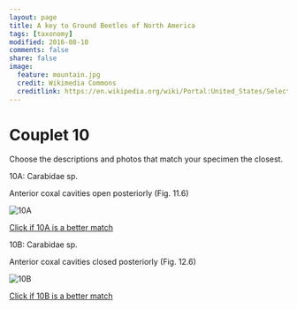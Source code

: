 ```yaml
---
layout: page
title: A key to Ground Beetles of North America
tags: [taxonomy]
modified: 2016-08-10
comments: false
share: false
image:
  feature: mountain.jpg
  credit: Wikimedia Commons
  creditlink: https://en.wikipedia.org/wiki/Portal:United_States/Selected_panorama#/media/File:Mount_Ellinor,_Mount_Washington_Panorama.jpg
---
```


# Couplet 10


Choose the descriptions and photos that match your specimen the closest. 

10A: Carabidae sp. 

Anterior coxal cavities open posteriorly (Fig. 11.6)

![10A](//klevan.github.io/images/keyfigs/Key1_10_10A.png)

[Click if 10A is a better match](//klevan.github.io/dynamicTaxonomy/Key1_11)


10B: Carabidae sp. 

Anterior coxal cavities closed posteriorly (Fig. 12.6)

![10B](//klevan.github.io/images/keyfigs/Key1_10_10B.png)

[Click if 10B is a better match](//klevan.github.io/dynamicTaxonomy/Key1_16)

